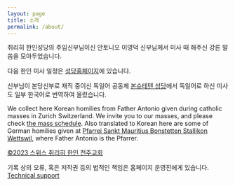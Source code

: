```yaml
---
layout: page
title: 소개
permalink: /about/
---
```


취리히 한인성당의 주임신부님이신 안토니오 이영덕 신부님께서 미사 때 해주신 강론 말씀을 모아두었습니다.

다음 한인 미사 일정은 [성당홈페이지](http://www.kkgs.ch/)에 있습니다.

신부님이 본당신부로 재직 중이신 독일어 공동체 [본슈테텐 성당](https://www.kath-bonstetten.ch/)에서 독일어로 하신 미사도 일부 한국어로 번역하여 올렸습니다.

We collect here Korean homilies from Father Antonio given during catholic masses in Zurich Switzerland. We invite you to our masses, and please check [the mass schedule](http://www.kkgs.ch/). Also translated to Korean here are some of German homilies given at [Pfarrei Sankt Mauritius Bonstetten Stallikon Wettswil](https://www.kath-bonstetten.ch/), where Father Antonio is the Pfarrer. 

[©2023 스위스 취리히 한인 천주교회](http://www.kkgs.ch/)

기록 상의 오류, 혹은 저작권 등의 법적인 책임은 홈페이지 운영진에게 있습니다.
[Technical support](mailto:kkgs.ch@gmail.com)
